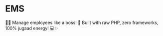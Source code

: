 # EMS
👨‍💼 Manage employees like a boss! 💼 Built with raw PHP, zero frameworks, 100% jugaad energy! 💻✨
